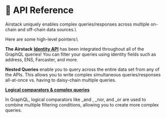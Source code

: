 # 📖 API Reference

Airstack uniquely enables complex queries/responses across multiple on-chain and off-chain data sources.\


Here are some high-level pointers:\


**The Airstack** [**Identity API**](broken-reference) has been integrated throughout all of the GraphQL queries! You can filter your queries using identity fields such as address, ENS, Farcaster, and more.

**Nested Queries** enable you to query across the entire data set from any of the APIs. This allows you to write complex simultaneous queries/responses all-at-once vs. having to daisy-chain multiple queries.&#x20;

[**Logical comparators & complex queries**](broken-reference)

In GraphQL, logical comparators like \_and , \_nor, and \_or are used to combine multiple filtering conditions, allowing you to create more complex queries.&#x20;
